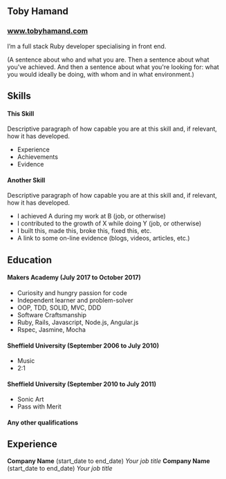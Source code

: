 ## Toby Hamand
### www.tobyhamand.com

I’m a full stack Ruby developer specialising in front end.

(A sentence about who and what you are. Then a sentence about what you've achieved. And then a sentence about what you're looking for: what you would ideally be doing, with whom and in what environment.)

## Skills

#### This Skill

Descriptive paragraph of how capable you are at this skill and, if relevant, how it has developed.

- Experience
- Achievements
- Evidence

#### Another Skill

Descriptive paragraph of how capable you are at this skill and, if relevant, how it has developed.

- I achieved A during my work at B (job, or otherwise)
- I contributed to the growth of X while doing Y (job, or otherwise)
- I built this, made this, broke this, fixed this, etc.
- A link to some on-line evidence (blogs, videos, articles, etc.)

## Education

#### Makers Academy (July 2017 to October 2017)

- Curiosity and hungry passion for code
- Independent learner and problem-solver
- OOP, TDD, SOLID, MVC, DDD
- Software Craftsmanship
- Ruby, Rails, Javascript, Node.js, Angular.js
- Rspec, Jasmine, Mocha

#### Sheffield University (September 2006 to July 2010)

- Music
- 2:1

#### Sheffield University (September 2010 to July 2011)

- Sonic Art
- Pass with Merit

#### Any other qualifications

## Experience

**Company Name** (start_date to end_date)
*Your job title*
**Company Name** (start_date to end_date)
*Your job title*  
